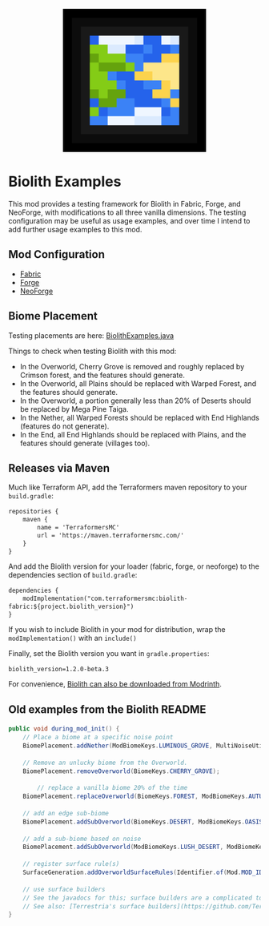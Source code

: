 <p align="center"><a href="https://modrinth.com/mod/biolith"><img height="286" width="286" src="./common/src/main/resources/assets/biolith_examples/logo.png" /></a></p>

# Biolith Examples
This mod provides a testing framework for Biolith in Fabric, Forge, and
NeoForge, with modifications to all three vanilla dimensions.  The testing
configuration may be useful as usage examples, and over time I intend to
add further usage examples to this mod.

## Mod Configuration

* [Fabric](https://github.com/gniftygnome/biolith-examples/blob/master/fabric/build.gradle)
* [Forge](https://github.com/gniftygnome/biolith-examples/blob/master/forge/build.gradle)
* [NeoForge](https://github.com/gniftygnome/biolith-examples/blob/master/neoforge/build.gradle)

## Biome Placement

Testing placements are here: [BiolithExamples.java](https://github.com/gniftygnome/biolith-examples/blob/master/common/src/main/java/com/terraformersmc/biolithexamples/BiolithExamples.java)

Things to check when testing Biolith with this mod:
* In the Overworld, Cherry Grove is removed and roughly replaced by Crimson forest, and the features should generate.
* In the Overworld, all Plains should be replaced with Warped Forest, and the features should generate.
* In the Overworld, a portion generally less than 20% of Deserts should be replaced by Mega Pine Taiga.
* In the Nether, all Warped Forests should be replaced with End Highlands (features do not generate).
* In the End, all End Highlands should be replaced with Plains, and the features should generate (villages too).

## Releases via Maven

Much like Terraform API, add the Terraformers maven repository to your `build.gradle`:

```
repositories {
    maven {
        name = 'TerraformersMC'
        url = 'https://maven.terraformersmc.com/'
    }
}
```

And add the Biolith version for your loader (fabric, forge, or neoforge)
to the dependencies section of `build.gradle`:

```
dependencies {
    modImplementation("com.terraformersmc:biolith-fabric:${project.biolith_version}")
}
```

If you wish to include Biolith in your mod for distribution, wrap the `modImplementation()` with an `include()`

Finally, set the Biolith version you want in `gradle.properties`:

```
biolith_version=1.2.0-beta.3
```

For convenience, [Biolith can also be downloaded from Modrinth](https://modrinth.com/mod/biolith).

## Old examples from the Biolith README

```java
public void during_mod_init() {
    // Place a biome at a specific noise point
    BiomePlacement.addNether(ModBiomeKeys.LUMINOUS_GROVE, MultiNoiseUtil.createNoiseHypercube(0.35F, 0.3F, 0.0F, 0.0F, 0.0F, 0.0F, 0.225F)); }

    // Remove an unlucky biome from the Overworld.
    BiomePlacement.removeOverworld(BiomeKeys.CHERRY_GROVE);

        // replace a vanilla biome 20% of the time
    BiomePlacement.replaceOverworld(BiomeKeys.FOREST, ModBiomeKeys.AUTUMNAL_WOODS, 0.2D);

    // add an edge sub-biome
    BiomePlacement.addSubOverworld(BiomeKeys.DESERT, ModBiomeKeys.OASIS, SubBiomeMatcher.of(SubBiomeMatcher.NEAR_BORDER));

    // add a sub-biome based on noise
    BiomePlacement.addSubOverworld(ModBiomeKeys.LUSH_DESERT, ModBiomeKeys.OASIS, CriterionBuilder.deviationMax(BiomeParameterTargets.PEAKS_VALLEYS, 0.2f));

    // register surface rule(s)
    SurfaceGeneration.addOverworldSurfaceRules(Identifier.of(Mod.MOD_ID, "surface_rules"), modSurfaceRules);

    // use surface builders
    // See the javadocs for this; surface builders are a complicated topic.
    // See also: [Terrestria's surface builders](https://github.com/TerraformersMC/Terrestria/tree/1.19.3/worldgen/src/main/java/com/terraformersmc/terrestria/surfacebuilders)
}
```